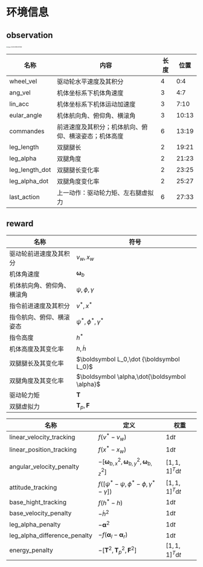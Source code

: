 # 环境信息

## observation

<img src="http://hongxiwong-pic.oss-cn-beijing.aliyuncs.com/img/image-20220408162947666.png" alt="image-20220408162947666" style="zoom:20%;" />

| 名称           | 内容                                                 | 长度 | 位置  |
| -------------- | ---------------------------------------------------- | ---- | ----- |
| wheel_vel      | 驱动轮水平速度及其积分                               | 4    | 0:4   |
| ang_vel        | 机体坐标系下机体角速度                               | 3    | 4:7   |
| lin_acc        | 机体坐标系下机体运动加速度                           | 3    | 7:10  |
| eular_angle    | 机体航向角、俯仰角、横滚角                           | 3    | 10:13 |
| commandes      | 前进速度及其积分；机体航向、俯仰、横滚姿态；机体高度 | 6    | 13:19 |
| leg_length     | 双腿腿长                                             | 2    | 19:21 |
| leg_alpha      | 双腿角度                                             | 2    | 21:23 |
| leg_length_dot | 双腿腿长变化率                                       | 2    | 23:25 |
| leg_alpha_dot  | 双腿角度变化率                                       | 2    | 25:27 |
| last_action    | 上一动作：驱动轮力矩、左右腿虚拟力                   | 6    | 27:33 |

## reward

| 名称                       | 符号                                          |
| -------------------------- | --------------------------------------------- |
| 驱动轮前进速度及其积分     | $v_w, x_w$                                    |
| 机体角速度                 | $\boldsymbol \omega_b$                        |
| 机体航向角、俯仰角、横滚角 | $\psi,\phi,\gamma$                            |
| 指令前进速度及其积分       | $v^*,x^*$                                     |
| 指令航向、俯仰、横滚姿态   | $\psi^*,\phi^*,\gamma^*$                      |
| 指令高度                   | $h^*$                                         |
| 机体高度及其变化率         | $h,\dot h$                                    |
| 双腿腿长及其变化率         | $\boldsymbol L_0,\dot {\boldsymbol L_0}$      |
| 双腿角度及其变化率         | $\boldsymbol \alpha,\dot{\boldsymbol \alpha}$ |
| 驱动轮力矩                 | $\boldsymbol T$                               |
| 双腿虚拟力                 | $\boldsymbol T_p,\boldsymbol F$               |

| 名称                         | 定义                                                         | 权重                  |
| ---------------------------- | ------------------------------------------------------------ | --------------------- |
| linear_velocity_tracking     | $f(v^*-v_w)$                                                 | $1\mathrm dt$         |
| linear_position_tracking     | $f(x^*-x_w)$                                                 | $1\mathrm dt$         |
| angular_velocity_penalty     | $-[\boldsymbol \omega_{b,x}^2,\boldsymbol \omega_{b,y}^2,\boldsymbol \omega_{b,z}^2]$ | $[1,1,1]^T\mathrm dt$ |
| attitude_tracking            | $f([\psi^*-\psi,\phi^*-\phi,\gamma^*-\gamma])$               | $[1,1,1]^T\mathrm dt$ |
| base_hight_tracking          | $f(h^*-h)$                                                   | $1\mathrm dt$         |
| base_velocity_penalty        | $-\dot h^2$                                                  | $1\mathrm dt$         |
| leg_alpha_penalty            | $-\boldsymbol \alpha^2$                                      | $1\mathrm dt$         |
| leg_alpha_difference_penalty | $-f(\boldsymbol \alpha_l - \boldsymbol \alpha_r)$            | $1\mathrm dt$         |
| energy_penalty               | $-[\boldsymbol T^2,\boldsymbol T_p^2,\boldsymbol F^2]$       | $[1,1,1]^T\mathrm dt$ |

